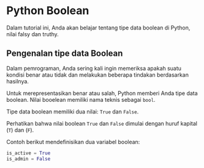 # Python Boolean

Dalam tutorial ini, Anda akan belajar tentang tipe data boolean di Python, nilai falsy dan truthy.

## Pengenalan tipe data Boolean
Dalam pemrograman, Anda sering kali ingin memeriksa apakah suatu kondisi benar atau tidak dan melakukan beberapa tindakan berdasarkan hasilnya.

Untuk merepresentasikan benar atau salah, Python memberi Anda tipe data boolean. Nilai booelean memiliki nama teknis sebagai `bool`.

Tipe data boolean memiliki dua nilai: `True` dan `False`.

Perhatikan bahwa nilai boolean `True` dan `False` dimulai dengan huruf kapital (`T`) dan (`F`).

Contoh berikut mendefinisikan dua variabel boolean:
```python
is_active = True
is_admin = False
```